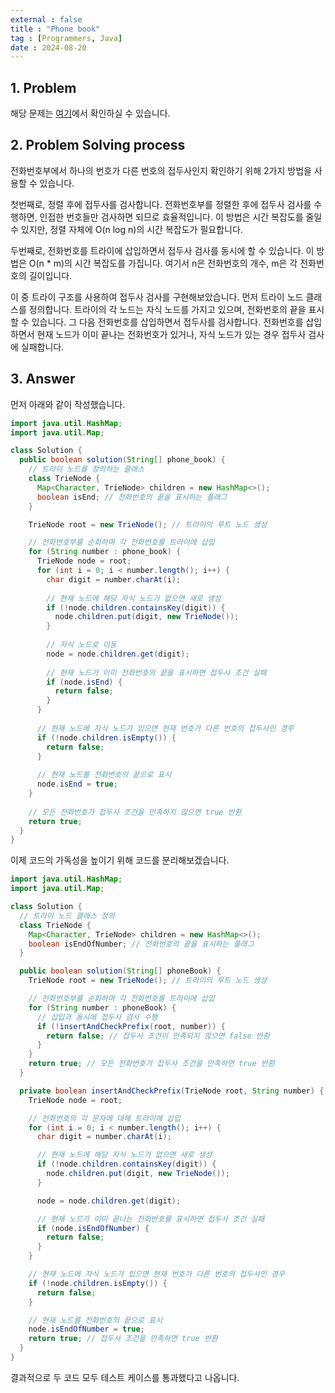 ```yaml
---
external : false
title : "Phone book"
tag : [Programmers, Java]
date : 2024-08-20
---
```


## 1. Problem

해당 문제는 [여기](https://school.programmers.co.kr/learn/courses/30/lessons/42577)에서 확인하실 수 있습니다.

## 2. Problem Solving process

전화번호부에서 하나의 번호가 다른 번호의 접두사인지 확인하기 위해 2가지 방법을 사용할 수 있습니다.

첫번째로, 정렬 후에 접두사를 검사합니다. 전화번호부를 정렬한 후에 접두사 검사를 수행하면, 인접한 번호들만 검사하면 되므로 효율적입니다. 이 방법은 시간 복잡도를 줄일 수 있지만, 정렬 자체에 O(n log n)의 시간 복잡도가 필요합니다.

두번째로, 전화번호를 트라이에 삽입하면서 접두사 검사를 동시에 할 수 있습니다. 이 방법은 O(n * m)의 시간 복잡도를 가집니다. 여기서 n은 전화번호의 개수, m은 각 전화번호의 길이입니다.

이 중 트라이 구조를 사용하여 접두사 검사를 구현해보았습니다. 먼저 트라이 노드 클래스를 정의합니다. 트라이의 각 노드는 자식 노드를 가지고 있으며, 전화번호의 끝을 표시할 수 있습니다. 그 다음 전화번호를 삽입하면서 접두사를 검사합니다. 전화번호를 삽입하면서 현재 노드가 이미 끝나는 전화번호가 있거나, 자식 노드가 있는 경우 접두사 검사에 실패합니다.

## 3. Answer

먼저 아래와 같이 작성했습니다.

```java
import java.util.HashMap;
import java.util.Map;

class Solution {
  public boolean solution(String[] phone_book) {
    // 트라이 노드를 정의하는 클래스
    class TrieNode {
      Map<Character, TrieNode> children = new HashMap<>();
      boolean isEnd; // 전화번호의 끝을 표시하는 플래그
    }

    TrieNode root = new TrieNode(); // 트라이의 루트 노드 생성

    // 전화번호부를 순회하며 각 전화번호를 트라이에 삽입
    for (String number : phone_book) {
      TrieNode node = root;
      for (int i = 0; i < number.length(); i++) {
        char digit = number.charAt(i);
        
        // 현재 노드에 해당 자식 노드가 없으면 새로 생성
        if (!node.children.containsKey(digit)) {
          node.children.put(digit, new TrieNode());
        }
        
        // 자식 노드로 이동
        node = node.children.get(digit);
        
        // 현재 노드가 이미 전화번호의 끝을 표시하면 접두사 조건 실패
        if (node.isEnd) {
          return false;
        }
      }
      
      // 현재 노드에 자식 노드가 있으면 현재 번호가 다른 번호의 접두사인 경우
      if (!node.children.isEmpty()) {
        return false;
      }
      
      // 현재 노드를 전화번호의 끝으로 표시
      node.isEnd = true;
    }
    
    // 모든 전화번호가 접두사 조건을 만족하지 않으면 true 반환
    return true;
  }
}
```

이제 코드의 가독성을 높이기 위해 코드를 분리해보겠습니다.

```java
import java.util.HashMap;
import java.util.Map;

class Solution {
  // 트라이 노드 클래스 정의
  class TrieNode {
    Map<Character, TrieNode> children = new HashMap<>();
    boolean isEndOfNumber; // 전화번호의 끝을 표시하는 플래그
  }

  public boolean solution(String[] phoneBook) {
    TrieNode root = new TrieNode(); // 트라이의 루트 노드 생성

    // 전화번호부를 순회하며 각 전화번호를 트라이에 삽입
    for (String number : phoneBook) {
      // 삽입과 동시에 접두사 검사 수행
      if (!insertAndCheckPrefix(root, number)) {
        return false; // 접두사 조건이 만족되지 않으면 false 반환
      }
    }
    return true; // 모든 전화번호가 접두사 조건을 만족하면 true 반환
  }

  private boolean insertAndCheckPrefix(TrieNode root, String number) {
    TrieNode node = root;

    // 전화번호의 각 문자에 대해 트라이에 삽입
    for (int i = 0; i < number.length(); i++) {
      char digit = number.charAt(i);

      // 현재 노드에 해당 자식 노드가 없으면 새로 생성
      if (!node.children.containsKey(digit)) {
        node.children.put(digit, new TrieNode());
      }

      node = node.children.get(digit);

      // 현재 노드가 이미 끝나는 전화번호를 표시하면 접두사 조건 실패
      if (node.isEndOfNumber) {
        return false;
      }
    }

    // 현재 노드에 자식 노드가 있으면 현재 번호가 다른 번호의 접두사인 경우
    if (!node.children.isEmpty()) {
      return false;
    }

    // 현재 노드를 전화번호의 끝으로 표시
    node.isEndOfNumber = true;
    return true; // 접두사 조건을 만족하면 true 반환
  }
}
```

결과적으로 두 코드 모두 테스트 케이스를 통과했다고 나옵니다.

